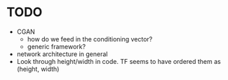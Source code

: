 # TODO
* CGAN
  - how do we feed in the conditioning vector?
  - generic framework?
* network architecture in general
* Look through height/width in code. TF seems to have ordered them as (height, width)
